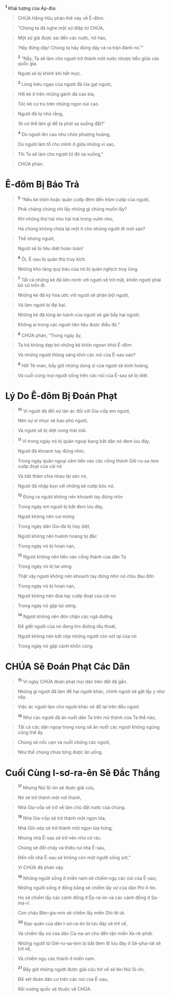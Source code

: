 <sup><b>1</b></sup> Khải tượng của Áp-đia:


> CHÚA Hằng Hữu phán thế này về Ê-đôm:
>


> “Chúng ta đã nghe một sứ điệp từ CHÚA,
>


> Một sứ giả được sai đến các nước, hô hào,
>


> ‘Hãy đứng dậy! Chúng ta hãy đứng dậy và ra trận đánh nó.’”
>


> <sup><b>2</b></sup> “Nầy, Ta sẽ làm cho ngươi trở thành một nước nhược tiểu giữa các quốc gia.
>


> Ngươi sẽ bị khinh khi hết mực.
>


> <sup><b>3</b></sup> Lòng kiêu ngạo của ngươi đã lừa gạt ngươi,
>


> Hỡi kẻ ở trên những gành đá cao kia,
>


> Tức kẻ cư trú trên những ngọn núi cao.
>


> Ngươi đã tự nhủ rằng,
>


> ‘Ai có thể làm gì để ta phải sa xuống đất?’
>


> <sup><b>4</b></sup> Dù ngươi lên cao như chim phượng hoàng,
>


> Dù ngươi làm tổ cho mình ở giữa những vì sao,
>


> Thì Ta sẽ làm cho ngươi từ đó sa xuống,”
>


> CHÚA phán.
>

# Ê-đôm Bị Báo Trả

> <sup><b>5</b></sup> “Nếu kẻ trộm hoặc quân cướp đêm đến trộm cướp của ngươi,
>


> Phải chăng chúng chỉ lấy những gì chúng muốn lấy?
>


> Khi những thợ hái nho hái trái trong vườn nho,
>


> Há chúng không chừa lại một ít cho những người đi mót sao?
>


> Thế nhưng ngươi,
>


> Ngươi sẽ bị tiêu diệt hoàn toàn!
>


> <sup><b>6</b></sup> Ôi, Ê-sau bị quân thù truy kích.
>


> Những kho tàng quý báu của nó bị quân nghịch truy lùng.
>


> <sup><b>7</b></sup> Tất cả những kẻ đã liên minh với ngươi sẽ trở mặt, khiến ngươi phải bỏ xứ trốn đi.
>


> Những kẻ đã ký hòa ước với ngươi sẽ phản bội ngươi,
>


> Và làm ngươi bị đại bại.
>


> Những kẻ đã từng ăn bánh của ngươi sẽ gài bẫy hại ngươi;
>


> Không ai trong các ngươi tiên liệu được điều đó.”
>


> <sup><b>8</b></sup> CHÚA phán, “Trong ngày ấy,
>


> Ta há không dẹp bỏ những kẻ khôn ngoan khỏi Ê-đôm
>


> Và những người thông sáng khỏi các núi của Ê-sau sao?
>


> <sup><b>9</b></sup> Hỡi Tê-man, bấy giờ những dũng sĩ của ngươi sẽ kinh hoàng,
>


> Và cuối cùng mọi người sống trên các núi của Ê-sau sẽ bị diệt.
>

# Lý Do Ê-đôm Bị Đoán Phạt

> <sup><b>10</b></sup> Vì ngươi đã đối xử tàn ác đối với Gia-cốp em ngươi,
>


> Nên sự sỉ nhục sẽ bao phủ ngươi,
>


> Và ngươi sẽ bị diệt vong mãi mãi.
>


> <sup><b>11</b></sup> Vì trong ngày nó bị quân ngoại bang bắt dân nó đem lưu đày,
>


> Ngươi đã khoanh tay đứng nhìn;
>


> Trong ngày quân ngoại xâm tiến vào các cổng thành Giê-ru-sa-lem cướp đoạt của cải nó
>


> Và bắt thăm chia nhau tài sản nó,
>


> Ngươi đã nhập bọn với những kẻ cướp bóc nó.
>


> <sup><b>12</b></sup> Đúng ra ngươi không nên khoanh tay đứng nhìn
>


> Trong ngày em ngươi bị bắt đem lưu đày,
>


> Ngươi không nên vui mừng
>


> Trong ngày dân Giu-đa bị hủy diệt,
>


> Ngươi không nên huênh hoang tự đắc
>


> Trong ngày nó bị hoạn nạn,
>


> <sup><b>13</b></sup> Ngươi không nên tiến vào cổng thành của dân Ta
>


> Trong ngày nó bị tai ương.
>


> Thật vậy ngươi không nên khoanh tay đứng nhìn nó chịu đau đớn
>


> Trong ngày nó bị hoạn nạn,
>


> Ngươi không nên đưa tay cướp đoạt của cải nó
>


> Trong ngày nó gặp tai ương.
>


> <sup><b>14</b></sup> Ngươi không nên đón chận các ngả đường
>


> Để giết người của nó đang tìm đường tẩu thoát,
>


> Ngươi không nên bắt nộp những người còn sót lại của nó
>


> Trong ngày nó gặp cảnh khốn cùng.
>

# CHÚA Sẽ Đoán Phạt Các Dân

> <sup><b>15</b></sup> Vì ngày CHÚA đoán phạt mọi dân trên đất đã gần.
>


> Những gì ngươi đã làm để hại người khác, chính ngươi sẽ gặt lấy y như vậy.
>


> Việc ác ngươi làm cho người khác sẽ đổ lại trên đầu ngươi.
>


> <sup><b>16</b></sup> Như các ngươi đã ăn nuốt dân Ta trên núi thánh của Ta thể nào,
>


> Tất cả các dân ngoại trong vùng sẽ ăn nuốt các ngươi không ngừng cũng thể ấy.
>


> Chúng sẽ nốc cạn và nuốt chửng các ngươi,
>


> Như thể chúng chưa từng được ăn uống.
>

# Cuối Cùng I-sơ-ra-ên Sẽ Đắc Thắng

> <sup><b>17</b></sup> Nhưng Núi Si-ôn sẽ được giải cứu,
>


> Nó sẽ trở thành một nơi thánh,
>


> Nhà Gia-cốp sẽ trở về làm chủ đất nước của chúng.
>


> <sup><b>18</b></sup> Nhà Gia-cốp sẽ trở thành một ngọn lửa,
>


> Nhà Giô-sép sẽ trở thành một ngọn lửa hừng;
>


> Nhưng nhà Ê-sau sẽ trở nên như cỏ rác.
>


> Chúng sẽ đốt cháy và thiêu rụi nhà Ê-sau,
>


> Đến nỗi nhà Ê-sau sẽ không còn một người sống sót,”
>


> Vì CHÚA đã phán vậy.
>


> <sup><b>19</b></sup> Những người sống ở miền nam sẽ chiếm ngụ các núi của Ê-sau;
>


> Những người sống ở đồng bằng sẽ chiếm lấy xứ của dân Phi-li-tin.
>


> Họ sẽ chiếm lấy các cánh đồng ở Ép-ra-im và các cánh đồng ở Sa-ma-ri.
>


> Con cháu Bên-gia-min sẽ chiếm lấy miền Ghi-lê-át.
>


> <sup><b>20</b></sup> Đạo quân của dân I-sơ-ra-ên bị lưu đày sẽ trở về,
>


> Và chiếm lấy xứ của dân Ca-na-an cho đến tận miền Xa-rê-phát.
>


> Những người từ Giê-ru-sa-lem bị bắt đem đi lưu đày ở Sê-pha-rát sẽ trở về,
>


> Và chiếm ngụ các thành ở miền nam.
>


> <sup><b>21</b></sup> Bấy giờ những người được giải cứu trở về sẽ lên Núi Si-ôn,
>


> Để xét đoán dân cư trên các núi của Ê-sau,
>


> Rồi vương quốc sẽ thuộc về CHÚA.
>

